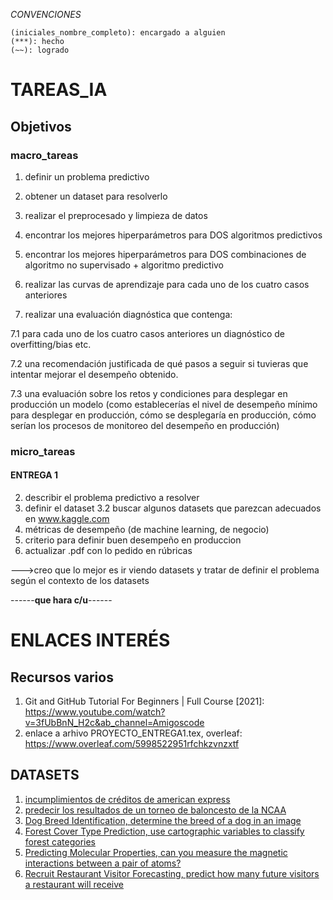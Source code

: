 _CONVENCIONES_
```
(iniciales_nombre_completo): encargado a alguien
(***): hecho
(~~): logrado
```


# TAREAS_IA

## Objetivos

### macro_tareas

1. definir un problema predictivo

2. obtener un dataset para resolverlo

3. realizar el preprocesado y limpieza de datos

4. encontrar los mejores hiperparámetros para DOS algoritmos predictivos

5. encontrar los mejores hiperparámetros para DOS combinaciones de algoritmo 
no supervisado + algoritmo predictivo

6. realizar las curvas de aprendizaje para cada uno de los cuatro casos anteriores

7. realizar una evaluación diagnóstica que contenga:

7.1 para cada uno de los cuatro casos anteriores un diagnóstico de 
overfitting/bias etc.

7.2 una recomendación justificada de qué pasos a seguir si tuvieras que intentar 
mejorar el desempeño obtenido.

7.3 una evaluación sobre los retos y condiciones para desplegar en producción un 
modelo (como establecerías el nivel de desempeño mínimo para desplegar en producción, 
cómo se desplegaría en producción, cómo serían los procesos de monitoreo del desempeño 
en producción)

### micro_tareas

#### ENTREGA 1
2. describir el problema predictivo a resolver
3. definir el dataset
3.2 buscar algunos datasets que parezcan adecuados en www.kaggle.com
4. métricas de desempeño (de machine learning, de negocio)
5. criterio para definir buen desempeño en produccion
6. actualizar .pdf con lo pedido en rúbricas

--->creo que lo mejor es ir viendo datasets y tratar de definir el problema según el contexto
de los datasets

------**que hara c/u**------

# ENLACES INTERÉS
## Recursos varios
1. Git and GitHub Tutorial For Beginners | Full Course [2021]: https://www.youtube.com/watch?v=3fUbBnN_H2c&ab_channel=Amigoscode
2. enlace a arhivo PROYECTO_ENTREGA1.tex, overleaf: https://www.overleaf.com/5998522951rfchkzvnzxtf
## DATASETS
1. [incumplimientos de créditos de american express](https://www.kaggle.com/competitions/amex-default-prediction)
2. [predecir los resultados de un torneo de baloncesto de la NCAA](https://www.kaggle.com/competitions/mens-march-mania-2022)
3. [Dog Breed Identification, determine the breed of a dog in an image](https://www.kaggle.com/competitions/dog-breed-identification/data?select=labels.csv)
4. [Forest Cover Type Prediction, use cartographic variables to classify forest categories](https://www.kaggle.com/competitions/forest-cover-type-prediction/data?select=train.csv)
5. [Predicting Molecular Properties, can you measure the magnetic interactions between a pair of atoms?](https://www.kaggle.com/competitions/champs-scalar-coupling/data?select=mulliken_charges.csv)
6. [Recruit Restaurant Visitor Forecasting, predict how many future visitors a restaurant will receive](https://www.kaggle.com/competitions/recruit-restaurant-visitor-forecasting/data)